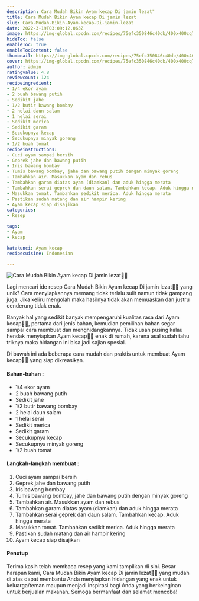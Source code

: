```yaml
---
description: Cara Mudah Bikin Ayam kecap Di jamin lezat"
title: Cara Mudah Bikin Ayam kecap Di jamin lezat
slug: Cara-Mudah-Bikin-Ayam-kecap-Di-jamin-lezat
date: 2022-3-19T03:09:12.063Z
image: https://img-global.cpcdn.com/recipes/75efc350846c40db/400x400cq70/photo.jpg
hideToc: false
enableToc: true
enableTocContent: false
thumbnail: https://img-global.cpcdn.com/recipes/75efc350846c40db/400x400cq70/photo.jpg
cover: https://img-global.cpcdn.com/recipes/75efc350846c40db/400x400cq70/photo.jpg
author: admin
ratingvalue: 4.8
reviewcount: 124
recipeingredient:
- 1/4 ekor ayam
- 2 buah bawang putih
- Sedikit jahe
- 1/2 butir bawang bombay
- 2 helai daun salam
- 1 helai serai
- Sedikit merica
- Sedikit garam
- Secukupnya kecap
- Secukupnya minyak goreng
- 1/2 buah tomat
recipeinstructions:
- Cuci ayam sampai bersih
- Geprek jahe dan bawang putih
- Iris bawang bombay
- Tumis bawang bombay, jahe dan bawang putih dengan minyak goreng
- Tambahkan air. Masukkan ayam dan rebus
- Tambahkan garam diatas ayam (diamkan) dan aduk hingga merata
- Tambahkan serai geprek dan daun salam. Tambahkan kecap. Aduk hingga merata
- Masukkan tomat. Tambahkan sedikit merica. Aduk hingga merata
- Pastikan sudah matang dan air hampir kering
- Ayam kecap siap disajikan
categories:
- Resep

tags:
- Ayam
- kecap

katakunci: Ayam kecap
recipecuisine: Indonesian

---
```


![Cara Mudah Bikin Ayam kecap Di jamin lezat👩‍🍳](https://img-global.cpcdn.com/recipes/75efc350846c40db/400x400cq70/photo.jpg)

Lagi mencari ide resep Cara Mudah Bikin Ayam kecap Di jamin lezat👩‍🍳 yang unik? Cara menyiapkannya memang tidak terlalu sulit namun tidak gampang juga. Jika keliru mengolah maka hasilnya tidak akan memuaskan dan justru cenderung tidak enak.

Banyak hal yang sedikit banyak mempengaruhi kualitas rasa dari Ayam kecap👩‍🍳, pertama dari jenis bahan, kemudian pemilihan bahan segar sampai cara membuat dan menghidangkannya. Tidak usah pusing kalau hendak menyiapkan Ayam kecap👩‍🍳 enak di rumah, karena asal sudah tahu triknya maka hidangan ini bisa jadi sajian spesial.

Di bawah ini ada beberapa cara mudah dan praktis untuk membuat Ayam kecap👩‍🍳 yang siap dikreasikan.

<!--inarticleads1-->

#### Bahan-bahan :

- 1/4 ekor ayam
- 2 buah bawang putih
- Sedikit jahe
- 1/2 butir bawang bombay
- 2 helai daun salam
- 1 helai serai
- Sedikit merica
- Sedikit garam
- Secukupnya kecap
- Secukupnya minyak goreng
- 1/2 buah tomat

<!--inarticleads2-->

#### Langkah-langkah membuat :

1. Cuci ayam sampai bersih
1. Geprek jahe dan bawang putih
1. Iris bawang bombay
1. Tumis bawang bombay, jahe dan bawang putih dengan minyak goreng
1. Tambahkan air. Masukkan ayam dan rebus
1. Tambahkan garam diatas ayam (diamkan) dan aduk hingga merata
1. Tambahkan serai geprek dan daun salam. Tambahkan kecap. Aduk hingga merata
1. Masukkan tomat. Tambahkan sedikit merica. Aduk hingga merata
1. Pastikan sudah matang dan air hampir kering
1. Ayam kecap siap disajikan

#### Penutup

Terima kasih telah membaca resep yang kami tampilkan di sini. Besar harapan kami, Cara Mudah Bikin Ayam kecap Di jamin lezat👩‍🍳 yang mudah di atas dapat membantu Anda menyiapkan hidangan yang enak untuk keluarga/teman maupun menjadi inspirasi bagi Anda yang berkeinginan untuk berjualan makanan. Semoga bermanfaat dan selamat mencoba!
